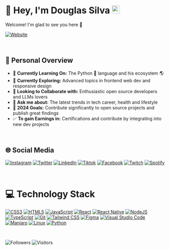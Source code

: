 # 🚀 Hey, I'm Douglas Silva <img src="https://media.giphy.com/media/hvRJCLFzcasrR4ia7z/giphy.gif" width="25px">

Welcome! I'm glad to see you here 💜
  
[![Website](https://img.shields.io/badge/ONE%20student-Rocketseat-%238c3691?style=for-the-badge&logo=biolink&logoColor=white)](https://app.rocketseat.com.br/me/douglasilvadev)

<br>

## 🌟 Personal Overview

* 🔭 **Currently Learning On:** The Python 🐍 language and his ecosystem 🌎
* 🌱 **Currently Exploring:** Advanced topics in frontend web dev and responsive design
* 🤝 **Looking to Collaborate with:** Enthusiastic open source developers and LLMs lovers
* 💬 **Ask me about:** The latest trends in tech career, health and lifestyle
* 🥅 **2024 Goals:** Contribute significantly to open source projects and publish great findings
* ✅ **To gain Earnings in:** Certifications and contribute by integrating into new dev projects  

<br>

## 🌐 Social Media

[![Instagram](https://img.shields.io/badge/Instagram-E4405F?style=for-the-badge&logo=instagram&logoColor=white)](https://instagram.com/douglasilvax) [![Twitter](https://img.shields.io/badge/Twitter-1DA1F2?style=for-the-badge&logo=twitter&logoColor=white)](https://twitter.com/douglasilvax) [![LinkedIn](https://img.shields.io/badge/LinkedIn-0077B5?style=for-the-badge&logo=linkedin&logoColor=white)](https://linkedin.com/in/douglasilva) [![Tiktok](https://img.shields.io/badge/TikTok-000000?style=for-the-badge&logo=tiktok&logoColor=white)](https://www.tiktok.com/@douglasilva.eu) [![Facebook](https://img.shields.io/badge/Facebook-1877F2?style=for-the-badge&logo=facebook&logoColor=white)](https://facebook.com/douglasilvax) [![Twitch](https://img.shields.io/badge/Twitch-9146FF?style=for-the-badge&logo=twitch&logoColor=white)](https://twitch.tv/DougSilva) [![Spotify](https://img.shields.io/badge/Spotify-1ED760?&style=for-the-badge&logo=spotify&logoColor=white)](https://open.spotify.com/user/dougsilvae)

<br>

# 💻 Technology Stack

[![CSS3](https://img.shields.io/badge/css3-%231572B6.svg?style=for-the-badge&logo=css3&logoColor=white)](https://www.w3schools.com/css/default.asp)
[![HTML5](https://img.shields.io/badge/html5-%23E34F26.svg?style=for-the-badge&logo=html5&logoColor=white)](https://www.w3schools.com/html/default.asp)
[![JavaScript](https://img.shields.io/badge/javascript-%23323330.svg?style=for-the-badge&logo=javascript&logoColor=%23F7DF1E)](https://www.w3schools.com/js/default.asp)
[![React](https://img.shields.io/badge/react-%2361DAFB.svg?style=for-the-badge&logo=react&logoColor=white)](https://react.dev/)
[![React Native](https://img.shields.io/badge/react%20native-%2302569B.svg?style=for-the-badge&logo=react&logoColor=white)](https://reactnative.dev/)
[![NodeJS](https://img.shields.io/badge/node.js-%2343853D.svg?style=for-the-badge&logo=node.js&logoColor=white)](https://nodejs.org/en/)
[![TypeScript](https://img.shields.io/badge/typescript-%23007ACC.svg?style=for-the-badge&logo=typescript&logoColor=white)](https://www.typescriptlang.org/)
[![Git](https://img.shields.io/badge/git-%23F05032.svg?style=for-the-badge&logo=git&logoColor=white)](https://git-scm.com/)
[![Tailwind CSS](https://img.shields.io/badge/tailwindcss-%2338B2AC.svg?style=for-the-badge&logo=tailwind-css&logoColor=white)](https://tailwindcss.com/)
[![Figma](https://img.shields.io/badge/Figma-F24E1E?style=for-the-badge&logo=figma&logoColor=white)](https://www.figma.com/)
[![Visual Studio Code](https://img.shields.io/badge/visual%20studio%20code-%23007ACC.svg?style=for-the-badge&logo=visual-studio-code&logoColor=white)](https://code.visualstudio.com/)
[![Manjaro](https://img.shields.io/badge/manjaro-%2335BF5C.svg?style=for-the-badge&logo=manjaro&logoColor=white)](https://manjaro.org/)
[![Linux](https://img.shields.io/badge/Linux-FCC624?style=for-the-badge&logo=linux&logoColor=black)](https://www.linux.com/)
[![Python](https://img.shields.io/badge/Python-3776AB?style=for-the-badge&logo=python&logoColor=white)](https://www.python.org/)
<!-- 
# 📊 GitHub Stats

[![](https://github-readme-stats.vercel.app/api?username=douglasilvadev&theme=dracula&hide_border=true&include_all_commits=false&count_private=false)<br/>
![](https://github-readme-streak-stats.herokuapp.com/?user=douglasilvadev&theme=dracula&hide_border=true)<br/>
![](https://github-readme-stats.vercel.app/api/top-langs/?username=douglasilvadev&theme=dracula&hide_border=true&include_all_commits=false&count_private=false&layout=compact)](https://github.com/anuraghazra/github-readme-stats)
-->
<br>

![Followers](https://img.shields.io/github/followers/douglasilvadev.svg?style=social&label=Follow&maxAge=2592000)
![Visitors](https://komarev.com/ghpvc/?username=douglasilvadev&color=8234e9)
